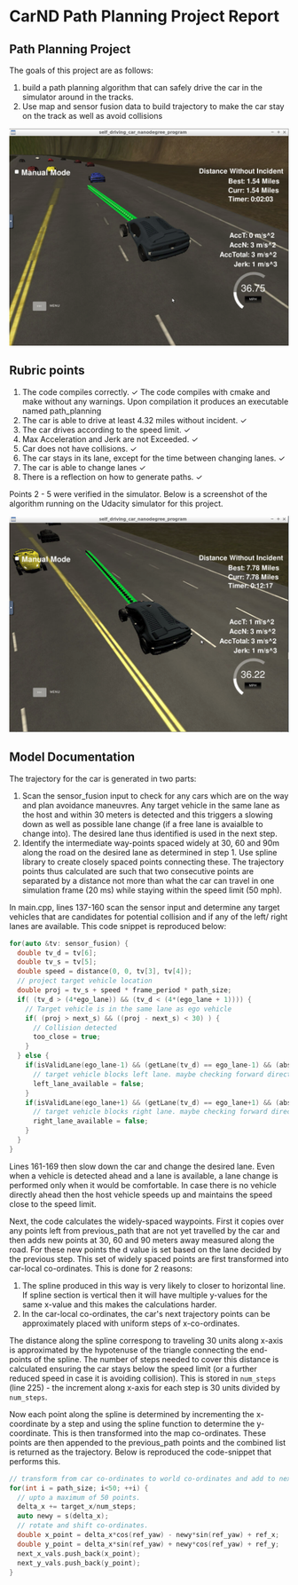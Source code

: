 # CarND Path Planning Project Report

## Path Planning Project

The goals of this project are as follows:

1. build a path planning algorithm that can safely drive the car in the simulator around in the tracks.
2. Use map and sensor fusion data to build trajectory to make the car stay on the track as well as avoid collisions

[//]: # (Image References)

[run1]: ./data/run1.png "Screenshot of run 1"
[run2]: ./data/run2.png "Screenshot of run 2"

![alt text][run1]

## Rubric points

1. The code compiles correctly. ✓
    The code compiles with cmake and make without any warnings. Upon compilation it produces an executable named path_planning
2. The car is able to drive at least 4.32 miles without incident.  ✓
3. The car drives according to the speed limit.  ✓
4. Max Acceleration and Jerk are not Exceeded.  ✓
5. Car does not have collisions.  ✓
6. The car stays in its lane, except for the time between changing lanes.  ✓
7. The car is able to change lanes  ✓
8. There is a reflection on how to generate paths.  ✓

Points 2 - 5 were verified in the simulator. Below is a screenshot of the algorithm running on the Udacity simulator for this project.

![alt text][run2]


## Model Documentation

The trajectory for the car is generated in two parts:

1. Scan the sensor_fusion input to check for any cars which are on the way and plan avoidance maneuvres. Any target vehicle in the same lane as the host and within 30 meters is 
   detected and this triggers a slowing down as well as possible lane change (if a free lane is avaialble to change into). The desired lane thus identified is used in the next step.
1. Identify the intermediate way-points spaced widely at 30, 60 and 90m along the road on the desired lane as determined in step 1. Use spline library to create closely spaced points connecting these.
   The trajectory points thus calculated are such that two consecutive points are separated by a distance not more than what the car can travel in one simulation frame (20 ms) while staying within the speed limit (50 mph).

In main.cpp, lines 137-160 scan the sensor input and determine any target vehicles that are candidates for potential collision and if any of the left/ right lanes are available.
This code snippet is reproduced below:
```cpp
for(auto &tv: sensor_fusion) {
  double tv_d = tv[6];
  double tv_s = tv[5];
  double speed = distance(0, 0, tv[3], tv[4]); 
  // project target vehicle location
  double proj = tv_s + speed * frame_period * path_size; 
  if( (tv_d > (4*ego_lane)) && (tv_d < (4*(ego_lane + 1)))) {
    // Target vehicle is in the same lane as ego vehicle
    if( (proj > next_s) && ((proj - next_s) < 30) ) {
      // Collision detected
      too_close = true;
    }
  } else {
    if(isValidLane(ego_lane-1) && (getLane(tv_d) == ego_lane-1) && (abs(proj-next_s) < 30) ) {
      // target vehicle blocks left lane. maybe checking forward direction alone is sufficient ?
      left_lane_available = false;
    }
    if(isValidLane(ego_lane+1) && (getLane(tv_d) == ego_lane+1) && (abs(proj-next_s) < 30) ) {
      // target vehicle blocks right lane. maybe checking forward direction alone is sufficient ?
      right_lane_available = false;
    }
  }
}
```

Lines 161-169 then slow down the car and change the desired lane. Even when a vehicle is detected ahead and a lane is available, a lane change is performed only when it would be comfortable.
In case there is no vehicle directly ahead then the host vehicle speeds up and maintains the speed close to the speed limit. 

Next, the code calculates the widely-spaced waypoints. First it copies over any points left from previous_path that are not yet travelled by the car and then adds new points at 30, 60 and 90 meters away measured along the road.
For these new points the d value is set based on the lane decided by the previous step. This set of widely spaced points are first transformed into car-local co-ordinates. 
This is done for 2 reasons:
1. The spline produced in this way is very likely to closer to horizontal line. If spline section is vertical then it will have multiple y-values for the same x-value and this makes the calculations harder.
2. In the car-local co-ordinates, the car's next trajectory points can be approximately placed with uniform steps of x-co-ordinates.

The distance along the spline correspong to traveling 30 units along x-axis is approximated by the hypotenuse of the triangle connecting the end-points of the spline.
The number of steps needed to cover this distance is calculated ensuring the car stays below the speed limit (or a further reduced speed in case it is avoiding collision).
This is stored in `num_steps` (line 225) - the increment along x-axis for each step is 30 units divided by `num_steps`.

Now each point along the spline is determined by incrementing the  x-coordinate by a step and using the spline function to determine the y-coordinate. This is then
transformed into the map co-ordinates. These points are then appended to the previous_path points and the combined list is returned as the trajectory. Below is reproduced the code-snippet that performs this.
```c++
// transform from car co-ordinates to world co-ordinates and add to next_x...
for(int i = path_size; i<50; ++i) {
  // upto a maximum of 50 points.
  delta_x += target_x/num_steps;
  auto newy = s(delta_x);
  // rotate and shift co-ordinates.
  double x_point = delta_x*cos(ref_yaw) - newy*sin(ref_yaw) + ref_x;
  double y_point = delta_x*sin(ref_yaw) + newy*cos(ref_yaw) + ref_y;
  next_x_vals.push_back(x_point);
  next_y_vals.push_back(y_point);
}
```



